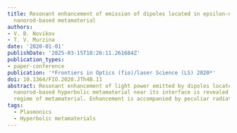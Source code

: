 ```yaml
---
title: Resonant enhancement of emission of dipoles located in epsilon-near-zero metal
  nanorod-based metamaterial
authors:
- V. B. Novikov
- T. V. Murzina
date: '2020-01-01'
publishDate: '2025-03-15T18:26:11.261684Z'
publication_types:
- paper-conference
publication: '*Frontiers in Optics (fio)/laser Science (LS) 2020*'
doi: 10.1364/FIO.2020.JTh4B.11
abstract: Resonant enhancement of light power emitted by dipoles located inside silver
  nanorod-based hyperbolic metamaterial near its interface is revealed at epsilon-near-zero
  regime of metamaterial. Enhancement is accompanied by peculiar radiation pattern.
tags:
  - Plasmonics
  - Hyperbolic metamaterials
---
```

